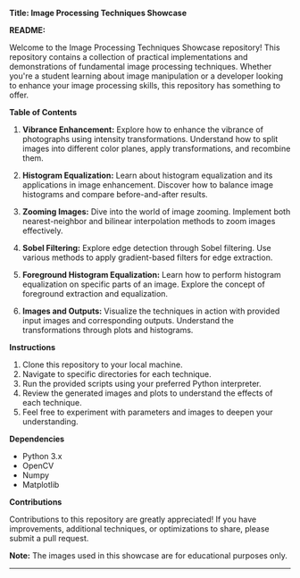 
**Title: Image Processing Techniques Showcase**

**README:**

Welcome to the Image Processing Techniques Showcase repository! This repository contains a collection of practical implementations and demonstrations of fundamental image processing techniques. Whether you're a student learning about image manipulation or a developer looking to enhance your image processing skills, this repository has something to offer.

**Table of Contents**

1. **Vibrance Enhancement:** Explore how to enhance the vibrance of photographs using intensity transformations. Understand how to split images into different color planes, apply transformations, and recombine them.

2. **Histogram Equalization:** Learn about histogram equalization and its applications in image enhancement. Discover how to balance image histograms and compare before-and-after results.

3. **Zooming Images:** Dive into the world of image zooming. Implement both nearest-neighbor and bilinear interpolation methods to zoom images effectively.

4. **Sobel Filtering:** Explore edge detection through Sobel filtering. Use various methods to apply gradient-based filters for edge extraction.

5. **Foreground Histogram Equalization:** Learn how to perform histogram equalization on specific parts of an image. Explore the concept of foreground extraction and equalization.

6. **Images and Outputs:** Visualize the techniques in action with provided input images and corresponding outputs. Understand the transformations through plots and histograms.

**Instructions**

1. Clone this repository to your local machine.
2. Navigate to specific directories for each technique.
3. Run the provided scripts using your preferred Python interpreter.
4. Review the generated images and plots to understand the effects of each technique.
5. Feel free to experiment with parameters and images to deepen your understanding.

**Dependencies**

- Python 3.x
- OpenCV
- Numpy
- Matplotlib

**Contributions**

Contributions to this repository are greatly appreciated! If you have improvements, additional techniques, or optimizations to share, please submit a pull request.

**Note:** The images used in this showcase are for educational purposes only.

---



